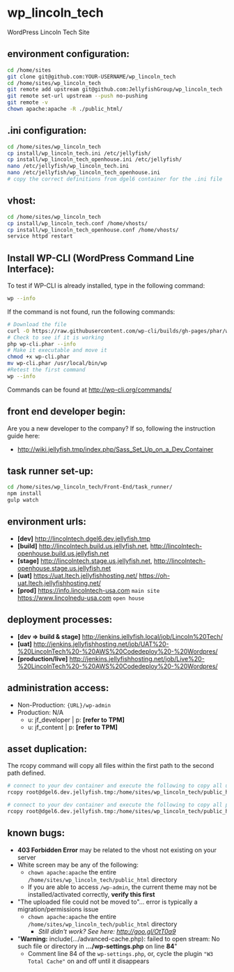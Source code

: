 # wp_lincoln_tech
WordPress Lincoln Tech Site


## environment configuration:
```bash
cd /home/sites
git clone git@github.com:YOUR-USERNAME/wp_lincoln_tech
cd /home/sites/wp_lincoln_tech
git remote add upstream git@github.com:JellyfishGroup/wp_lincoln_tech
git remote set-url upstream --push no-pushing
git remote -v
chown apache:apache -R ./public_html/
```


## .ini configuration:
```bash
cd /home/sites/wp_lincoln_tech
cp install/wp_lincoln_tech.ini /etc/jellyfish/
cp install/wp_lincoln_tech_openhouse.ini /etc/jellyfish/
nano /etc/jellyfish/wp_lincoln_tech.ini
nano /etc/jellyfish/wp_lincoln_tech_openhouse.ini
# copy the correct definitions from dgel6 container for the .ini file
```


## vhost:
```bash
cd /home/sites/wp_lincoln_tech
cp install/wp_lincoln_tech.conf /home/vhosts/
cp install/wp_lincoln_tech_openhouse.conf /home/vhosts/
service httpd restart
```


## Install WP-CLI (WordPress Command Line Interface):
To test if WP-CLI is already installed, type in the following command:
```bash
wp --info
```

If the command is not found, run the following commands:
```bash
# Download the file
curl -O https://raw.githubusercontent.com/wp-cli/builds/gh-pages/phar/wp-cli.phar
# Check to see if it is working
php wp-cli.phar --info
# Make it executable and move it
chmod +x wp-cli.phar
mv wp-cli.phar /usr/local/bin/wp
#Retest the first command
wp --info
```

Commands can be found at http://wp-cli.org/commands/


## front end developer begin:
Are you a new developer to the company? If so, following the instruction guide here:
- http://wiki.jellyfish.tmp/index.php/Sass_Set_Up_on_a_Dev_Container


## task runner set-up:
```bash
cd /home/sites/wp_lincoln_tech/Front-End/task_runner/
npm install
gulp watch
```


## environment urls:
- **[dev]**     http://lincolntech.dgel6.dev.jellyfish.tmp
- **[build]**   http://lincolntech.build.us.jellyfish.net, 
                http://lincolntech-openhouse.build.us.jellyfish.net
- **[stage]**   http://lincolntech.stage.us.jellyfish.net, 
                http://lincolntech-openhouse.stage.us.jellyfish.net
- **[uat]**     https://uat.ltech.jellyfishhosting.net/
                https://oh-uat.ltech.jellyfishhosting.net/
- **[prod]**    https://info.lincolntech-usa.com `main site`
                https://www.lincolnedu-usa.com `open house`
                


## deployment processes:
- **[dev => build & stage]**  http://jenkins.jellyfish.local/job/Lincoln%20Tech/
- **[uat]**                   http://jenkins.jellyfishhosting.net/job/UAT%20-%20LincolnTech%20-%20AWS%20Codedeploy%20-%20Wordpres/
- **[production/live]**       http://jenkins.jellyfishhosting.net/job/Live%20-%20LincolnTech%20-%20AWS%20Codedeploy%20-%20Wordpres/


## administration access:
- Non-Production: `{URL}/wp-admin`
- Production: N/A
  - u: jf_developer | p: **[refer to TPM]**
  - u: jf_content | p: **[refer to TPM]**


## asset duplication:
The rcopy command will copy all files within the first path to the second path defined.
```sh
# connect to your dev container and execute the following to copy all uploads
rcopy root@dgel6.dev.jellyfish.tmp:/home/sites/wp_lincoln_tech/public_html/wp-content/uploads/* /home/sites/wp_lincoln_tech/public_html/wp-content/uploads/
```

```sh
# connect to your dev container and execute the following to copy all plugins
rcopy root@dgel6.dev.jellyfish.tmp:/home/sites/wp_lincoln_tech/public_html/wp-content/plugins/* /home/sites/wp_lincoln_tech/public_html/wp-content/plugins/
```

## known bugs:
- **403 Forbidden Error** may be related to the vhost not existing on your server
- White screen may be any of the following:
  - ``chown apache:apache`` the entire ``/home/sites/wp_lincoln_tech/public_html`` directory
  - If you are able to access ``/wp-admin``, the current theme may not be installed/activated correctly, **verify this first**
- "The uploaded file could not be moved to"... error is typically a migration/permissions issue
  - ``chown apache:apache`` the entire ``/home/sites/wp_lincoln_tech/public_html`` directory
    - *Still didn't work? See here: http://goo.gl/OtT0a9*
- "**Warning:** include(.../advanced-cache.php): failed to open stream: No such file or directory in **.../wp-settings.php** on line **84**"
  - Comment line 84 of the ``wp-settings.php``, or, cycle the plugin ``"W3 Total Cache"`` on and off until it disappears
